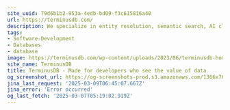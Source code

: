 ```yaml
---
site_uuid: 79d6b1b2-953a-4edb-bd09-f3c615816a40
url: https://terminusdb.com/
description: We specialize in entity resolution, semantic search, AI classification, RAG, and KYC solutions. Visit vectorlink.ai for more information.
tags:
- Software-Development
- Databases
- database
image: https://terminusdb.com/wp-content/uploads/2023/06/terminusdb-home-page-og.png
site_name: TerminusDB
title: TerminusDB - Made for developers who see the value of data
og_screenshot_url: https://og-screenshots-prod.s3.amazonaws.com/1366x768/80/false/c6f5b437e1e630328dca51e853ea9ca1377ab45efad17037dcd9ed87f72859d6.jpeg
jina_last_request: '2025-03-09T06:45:07.667Z'
jina_error: 'Error occurred'
og_last_fetch: '2025-03-07T05:19:02.919Z'
---
```


